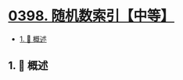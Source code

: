 # [0398. 随机数索引【中等】](https://github.com/Tdahuyou/TNotes.leetcode/tree/main/notes/0398.%20%E9%9A%8F%E6%9C%BA%E6%95%B0%E7%B4%A2%E5%BC%95%E3%80%90%E4%B8%AD%E7%AD%89%E3%80%91)

<!-- region:toc -->

- [1. 📝 概述](#1--概述)

<!-- endregion:toc -->

## 1. 📝 概述
